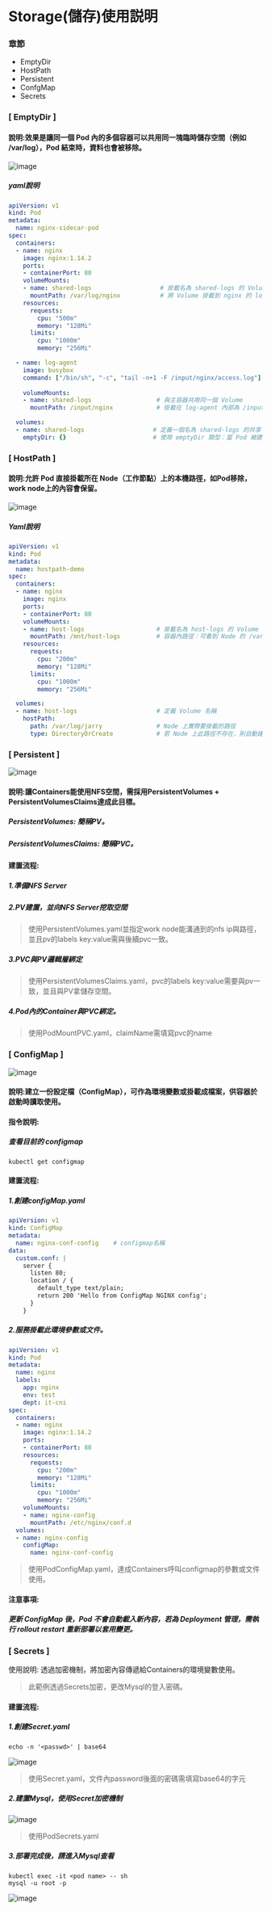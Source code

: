 # Storage(儲存)使用説明
### 章節
* EmptyDir
* HostPath
* Persistent
* ConfgMap
* Secrets
### [ EmptyDir ]
#### 說明:效果是讓同一個 Pod 內的多個容器可以共用同一塊臨時儲存空間（例如 /var/log），Pod 結束時，資料也會被移除。
![image](https://user-images.githubusercontent.com/39659664/223010027-1f7aa4a8-e881-45d9-870b-f185e85bc448.png)
##### yaml說明
```yaml
apiVersion: v1
kind: Pod
metadata:
  name: nginx-sidecar-pod                 
spec:
  containers:
  - name: nginx                           
    image: nginx:1.14.2                   
    ports:
    - containerPort: 80                   
    volumeMounts:
    - name: shared-logs                   # 掛載名為 shared-logs 的 Volume
      mountPath: /var/log/nginx           # 將 Volume 掛載到 nginx 的 log 資料夾路徑
    resources:
      requests:
        cpu: "500m"                       
        memory: "128Mi"                   
      limits:
        cpu: "1000m"                     
        memory: "256Mi"                   

  - name: log-agent                       
    image: busybox                       
    command: ["/bin/sh", "-c", "tail -n+1 -F /input/nginx/access.log"]
                                         
    volumeMounts:
    - name: shared-logs                  # 與主容器共用同一個 Volume
      mountPath: /input/nginx            # 掛載在 log-agent 內部為 /input/nginx

  volumes:
  - name: shared-logs                   # 定義一個名為 shared-logs 的共享 Volume
    emptyDir: {}                        # 使用 emptyDir 類型：當 Pod 被建立時產生，刪除後資料會消失
```
### [ HostPath ]
#### 說明:允許 Pod 直接掛載所在 Node（工作節點）上的本機路徑，如Pod移除，work node上的內容會保留。
![image](https://user-images.githubusercontent.com/39659664/223010500-437057b0-c669-439a-80ff-045cdf429e1d.png)
##### Yaml說明
```yaml
apiVersion: v1
kind: Pod
metadata:
  name: hostpath-demo                    
spec:
  containers:
  - name: nginx                          
    image: nginx
    ports:
    - containerPort: 80
    volumeMounts:
    - name: host-logs                    # 掛載名為 host-logs 的 Volume
      mountPath: /mnt/host-logs          # 容器內路徑：可看到 Node 的 /var/log 內容
    resources:
      requests:
        cpu: "200m"
        memory: "128Mi"
      limits:
        cpu: "1000m"
        memory: "256Mi"            

  volumes:
  - name: host-logs                      # 定義 Volume 名稱
    hostPath:
      path: /var/log/jarry               # Node 上實際要掛載的路徑
      type: DirectoryOrCreate            # 若 Node 上此路徑不存在，則自動建立資料夾
```
### [ Persistent ]
![image](https://user-images.githubusercontent.com/39659664/223010972-6128aaf6-19a0-4a14-9e64-1fb0d55e47cb.png)
#### 說明:讓Containers能使用NFS空間，需採用PersistentVolumes + PersistentVolumesClaims達成此目標。
##### PersistentVolumes: 簡稱PV。
##### PersistentVolumesClaims: 簡稱PVC。 
#### 建置流程:
##### 1.準備NFS Server
##### 2.PV建置，並向NFS Server挖取空間
> 使用PersistentVolumes.yaml並指定work node能溝通到的nfs ip與路徑，並且pv的labels key:value需與後續pvc一致。
##### 3.PVC與PV邏輯層綁定
> 使用PersistentVolumesClaims.yaml，pvc的labels key:value需要與pv一致，並且與PV拿儲存空間。
##### 4.Pod內的Container與PVC綁定。
> 使用PodMountPVC.yaml，claimName需填寫pvc的name
### [ ConfigMap ]
![image](https://user-images.githubusercontent.com/39659664/223612473-5118e1c3-9ebc-4d84-9c97-b64f8dfbc0a9.png)
#### 說明:建立一份設定檔（ConfigMap），可作為環境變數或掛載成檔案，供容器於啟動時讀取使用。
#### 指令說明:
##### 查看目前的 configmap
`kubectl get configmap`
#### 建置流程:
##### 1.創建configMap.yaml
```yaml
apiVersion: v1
kind: ConfigMap
metadata:
  name: nginx-conf-config    # configmap名稱
data:
  custom.conf: |
    server {
      listen 80;
      location / {
        default_type text/plain;
        return 200 'Hello from ConfigMap NGINX config';
      }
    }
```
##### 2.服務掛載此環境參數或文件。
```yaml
apiVersion: v1
kind: Pod
metadata:
  name: nginx
  labels:
    app: nginx
    env: test
    dept: it-cni
spec:
  containers:
  - name: nginx
    image: nginx:1.14.2
    ports:
    - containerPort: 80
    resources:
      requests:
        cpu: "200m"
        memory: "128Mi"
      limits:
        cpu: "1000m"
        memory: "256Mi"
    volumeMounts:
    - name: nginx-config
      mountPath: /etc/nginx/conf.d
  volumes:
  - name: nginx-config
    configMap:
      name: nginx-conf-config
```
> 使用PodConfigMap.yaml，達成Containers呼叫configmap的參數或文件使用。
#### 注意事項:
##### 更新 ConfigMap 後，Pod 不會自動載入新內容，若為 Deployment 管理，需執行 rollout restart 重新部署以套用變更。
### [ Secrets ]
使用說明: 透過加密機制，將加密內容傳遞給Containers的環境變數使用。
> 此範例透過Secrets加密，更改Mysql的登入密碼。
#### 建置流程:
##### 1.創建Secret.yaml
    echo -n '<passwd>' | base64
![image](https://user-images.githubusercontent.com/39659664/223894085-6540614e-c03f-418a-a319-66416fa071b9.png)
> 使用Secret.yaml，文件內password後面的密碼需填寫base64的字元
##### 2.建置Mysql，使用Secret加密機制
![image](https://user-images.githubusercontent.com/39659664/223894740-6d94579d-e330-4905-9b90-c5cc800ceb6b.png)
> 使用PodSecrets.yaml
##### 3.部署完成後，請進入Mysql查看
    kubectl exec -it <pod name> -- sh
    mysql -u root -p
![image](https://user-images.githubusercontent.com/39659664/223895723-140bfdd2-a542-4292-bb46-2888a67bf051.png)
